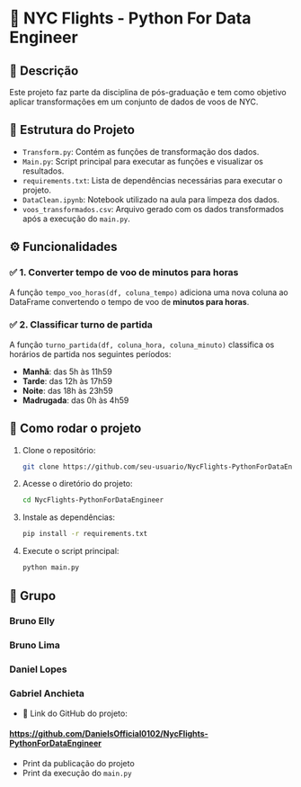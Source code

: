 # 🛫 NYC Flights - Python For Data Engineer

## 📖 Descrição
Este projeto faz parte da disciplina de pós-graduação e tem como objetivo aplicar transformações em um conjunto de dados de voos de NYC.

## 📂 Estrutura do Projeto
- `Transform.py`: Contém as funções de transformação dos dados.
- `Main.py`: Script principal para executar as funções e visualizar os resultados.
- `requirements.txt`: Lista de dependências necessárias para executar o projeto.
- `DataClean.ipynb`: Notebook utilizado na aula para limpeza dos dados.
- `voos_transformados.csv`: Arquivo gerado com os dados transformados após a execução do `main.py`.

## ⚙️ Funcionalidades
### ✅ 1. Converter tempo de voo de minutos para horas
A função `tempo_voo_horas(df, coluna_tempo)` adiciona uma nova coluna ao DataFrame convertendo o tempo de voo de **minutos para horas**.

### ✅ 2. Classificar turno de partida
A função `turno_partida(df, coluna_hora, coluna_minuto)` classifica os horários de partida nos seguintes períodos:
   - **Manhã**: das 5h às 11h59
   - **Tarde**: das 12h às 17h59
   - **Noite**: das 18h às 23h59
   - **Madrugada**: das 0h às 4h59

## 🔧 Como rodar o projeto
1. Clone o repositório:
   ```bash
   git clone https://github.com/seu-usuario/NycFlights-PythonForDataEngineer.git
   ```
2. Acesse o diretório do projeto:
   ```bash
   cd NycFlights-PythonForDataEngineer
   ```
3. Instale as dependências:
   ```bash
   pip install -r requirements.txt
   ```
4. Execute o script principal:
   ```bash
   python main.py
   ```

## 👥 Grupo
### Bruno Elly
### Bruno Lima
### Daniel Lopes
### Gabriel Anchieta
- 🔗 Link do GitHub do projeto:
#### https://github.com/DanielsOfficial0102/NycFlights-PythonForDataEngineer

- Print da publicação do projeto
- Print da execução do `main.py`